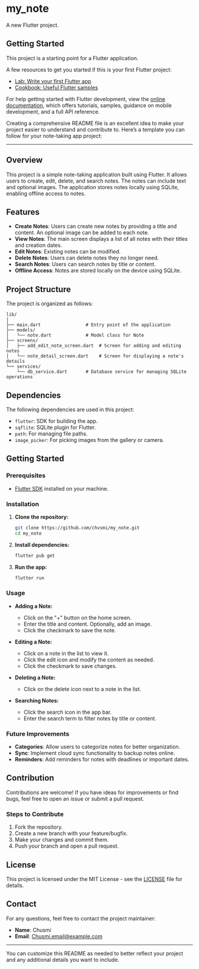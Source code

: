 # my_note

A new Flutter project.

## Getting Started

This project is a starting point for a Flutter application.

A few resources to get you started if this is your first Flutter project:

- [Lab: Write your first Flutter app](https://docs.flutter.dev/get-started/codelab)
- [Cookbook: Useful Flutter samples](https://docs.flutter.dev/cookbook)

For help getting started with Flutter development, view the
[online documentation](https://docs.flutter.dev/), which offers tutorials,
samples, guidance on mobile development, and a full API reference.


Creating a comprehensive README file is an excellent idea to make your project easier to understand and contribute to. Here’s a template you can follow for your note-taking app project:

---



## Overview

This project is a simple note-taking application built using Flutter. It allows users to create, edit, delete, and search notes. The notes can include text and optional images. The application stores notes locally using SQLite, enabling offline access to notes.

## Features

- **Create Notes**: Users can create new notes by providing a title and content. An optional image can be added to each note.
- **View Notes**: The main screen displays a list of all notes with their titles and creation dates.
- **Edit Notes**: Existing notes can be modified.
- **Delete Notes**: Users can delete notes they no longer need.
- **Search Notes**: Users can search notes by title or content.
- **Offline Access**: Notes are stored locally on the device using SQLite.

## Project Structure

The project is organized as follows:

```
lib/
│
├── main.dart                 # Entry point of the application
├── models/
│   └── note.dart             # Model class for Note
├── screens/
│   ├── add_edit_note_screen.dart  # Screen for adding and editing notes
│   └── note_detail_screen.dart    # Screen for displaying a note's details
└── services/
    └── db_service.dart       # Database service for managing SQLite operations
```

## Dependencies

The following dependencies are used in this project:

- `flutter`: SDK for building the app.
- `sqflite`: SQLite plugin for Flutter.
- `path`: For managing file paths.
- `image_picker`: For picking images from the gallery or camera.

## Getting Started

### Prerequisites

- [Flutter SDK](https://flutter.dev/docs/get-started/install) installed on your machine.

### Installation

1. **Clone the repository:**

   ```bash
   git clone https://github.com/chvsmi/my_note.git
   cd my_note
   ```

2. **Install dependencies:**

   ```bash
   flutter pub get
   ```

3. **Run the app:**

   ```bash
   flutter run
   ```

### Usage

- **Adding a Note:**
  - Click on the "+" button on the home screen.
  - Enter the title and content. Optionally, add an image.
  - Click the checkmark to save the note.

- **Editing a Note:**
  - Click on a note in the list to view it.
  - Click the edit icon and modify the content as needed.
  - Click the checkmark to save changes.

- **Deleting a Note:**
  - Click on the delete icon next to a note in the list.

- **Searching Notes:**
  - Click the search icon in the app bar.
  - Enter the search term to filter notes by title or content.

### Future Improvements

- **Categories**: Allow users to categorize notes for better organization.
- **Sync**: Implement cloud sync functionality to backup notes online.
- **Reminders**: Add reminders for notes with deadlines or important dates.

## Contribution

Contributions are welcome! If you have ideas for improvements or find bugs, feel free to open an issue or submit a pull request.

### Steps to Contribute

1. Fork the repository.
2. Create a new branch with your feature/bugfix.
3. Make your changes and commit them.
4. Push your branch and open a pull request.

## License

This project is licensed under the MIT License - see the [LICENSE](LICENSE) file for details.

## Contact

For any questions, feel free to contact the project maintainer:

- **Name**: Chusmi
- **Email**: Chusmi.email@example.com

---

You can customize this README as needed to better reflect your project and any additional details you want to include.
